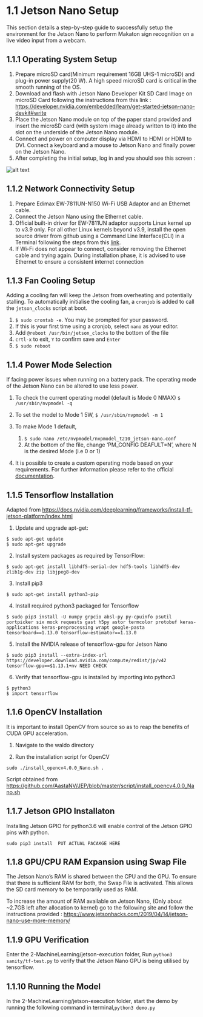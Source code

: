 
1.1 Jetson Nano Setup
===
This section details a step-by-step guide to successfully setup the environment for the Jetson Nano to perform Makaton sign recognition on a live video input from a webcam.

1.1.1 Operating System Setup
---

1. Prepare microSD card(Minimum requirement 16GB UHS-1 microSD) and plug-in power supply(20 W). A high speed microSD card is critical in the smooth running of the OS.
2. Download and flash with Jetson Nano Developer Kit SD Card Image on microSD Card following the instructions from this link : https://developer.nvidia.com/embedded/learn/get-started-jetson-nano-devkit#write
3. Place the Jetson Nano module on top of the paper stand provided and insert the microSD card (with system image already written to it) into the slot on the underside of the Jetson Nano module. 
4. Connect and power on computer display via HDMI to HDMI or HDMI to DVI. Connect a keyboard and a mouse to Jetson Nano and finally power on the Jetson Nano.
5. After completing the initial setup, log in and you should see this screen :

![alt text](https://github.com/patrickjohncyh/ibm-waldo/blob/master/imgs/jetson_initial.png "")

1.1.2 Network Connectivity Setup
---
1. Prepare Edimax EW-7811UN-N150 Wi-Fi USB Adaptor and an Ethernet cable.
2. Connect the Jetson Nano using the Ethernet cable.
3. Official built-in driver for EW-7811UN adaptor supports Linux kernel up to v3.9 only. For all other Linux kernels beyond v3.9, install the open source driver from github using a Command Line Interface(CLI) in a Terminal following the steps from this [link](https://askubuntu.com/questions/551522/netis-wf2120-wifi-adapter-drops-signal-within-seconds/551648#551648).
5. If Wi-Fi does not appear to connect, consider removing the Ethernet cable and trying again. During installation phase, it is advised to use Ethernet to ensure a consistent internet connection


1.1.3 Fan Cooling Setup
---
Adding a cooling fan will keep the Jetson from overheating and potentially stalling. To automatically initialise the cooling fan, a `cronjob` is added to call the `jetson_clocks` script at boot.
1. `$ sudo crontab -e`. You may be prompted for your password.
2. If this is your first time using a cronjob, select `nano` as your editor.
3. Add `@reboot /usr/bin/jetson_clocks` to the bottom of the file
4. `crtl-x` to exit, `Y` to confirm save and `Enter`
5. `$ sudo reboot`

1.1.4 Power Mode Selection
---
If facing power issues when running on a battery pack. The operating mode of the Jetson Nano can be altered to use less power.

1. To check the current operating model (default is Mode 0 NMAX)
```$ /usr/sbin/nvpmodel -q```

2. To set the model to Mode 1 5W,
```$ /usr/sbin/nvpmodel -m 1```
3. To make Mode 1 default,
	1. `$ sudo nano /etc/nvpmodel/nvpmodel_t210_jetson-nano.conf`
	2. At the bottom of the file, change ‘PM_CONFIG DEAFULT=N’, where N is the desired Mode (i.e 0 or 1)
4. It is possible to create a custom operating mode based on your requirements. For further information please refer to the official [documentation](https://docs.nvidia.com/jetson/l4t/index.html#page/Tegra%2520Linux%2520Driver%2520Package%2520Development%2520Guide%2Fpower_management_nano.html%23).
 
1.1.5 Tensorflow Installation
---
Adapted from https://docs.nvidia.com/deeplearning/frameworks/install-tf-jetson-platform/index.html

1. Update and upgrade apt-get:

```
$ sudo apt-get update
$ sudo apt-get upgrade
```

2. Install system packages as required by TensorFlow:

```
$ sudo apt-get install libhdf5-serial-dev hdf5-tools libhdf5-dev zlib1g-dev zip libjpeg8-dev
```

3. Install pip3

```
$ sudo apt-get install python3-pip
```

4. Install required python3 packaged for Tensorflow

```
$ sudo pip3 install -U numpy grpcio absl-py py-cpuinfo psutil portpicker six mock requests gast h5py astor termcolor protobuf keras-applications keras-preprocessing wrapt google-pasta tensorboard==1.13.0 tensorflow-estimator==1.13.0
```

5. Install the NVIDIA release of tensorflow-gpu for Jetson Nano

```
$ sudo pip3 install --extra-index-url https://developer.download.nvidia.com/compute/redist/jp/v42 tensorflow-gpu==$1.13.1+nv NEED CHECK
```

6. Verify that tensorflow-gpu is installed by importing into python3

```
$ python3
$ import tensorflow
```

1.1.6 OpenCV Installation
---

It is important to install OpenCV from source so as to reap the benefits of CUDA GPU acceleration.

1. Navigate to the waldo directory

2. Run the installation script for OpenCV

```
sudo ./install_opencv4.0.0_Nano.sh .
```

Script obtained from https://github.com/AastaNV/JEP/blob/master/script/install_opencv4.0.0_Nano.sh

1.1.7 Jetson GPIO Installaton
---

Installing Jetson GPIO for python3.6 will enable control of the Jetson GPIO pins with python.

```
sudo pip3 install  PUT ACTUAL PACAKGE HERE
```


1.1.8 GPU/CPU RAM Expansion using Swap File
---
The Jetson Nano’s RAM is shared between the CPU and the GPU. To ensure that there is sufficient RAM for both, the Swap File is activated. This allows the SD card memory to be temporarily used as RAM.

To increase the amount of RAM available on Jetson Nano, (Only about \~2.7GB left after allocation to kernel) go to the following site and follow the instructions provided :
https://www.jetsonhacks.com/2019/04/14/jetson-nano-use-more-memory/


1.1.9 GPU Verification
---
Enter the 2-MachineLearning/jetson-execution folder,
Run `python3 sanity/tf-test.py` to verify that the Jetson Nano GPU is being utilised by tensorflow.

1.1.10 Running the Model
---
In the 2-MachineLearning/jetson-execution folder,
start the demo by running the following command in terminal,`python3 demo.py`
